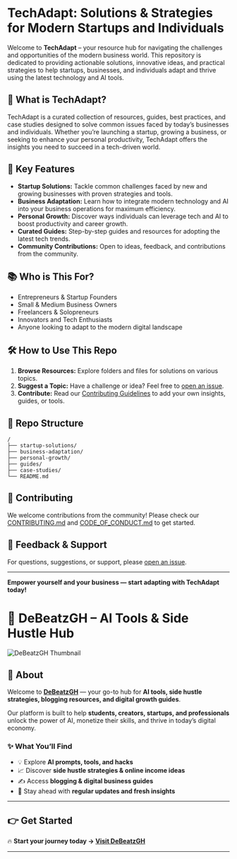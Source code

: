 # TechAdapt: Solutions & Strategies for Modern Startups and Individuals

Welcome to **TechAdapt** – your resource hub for navigating the challenges and opportunities of the modern business world. This repository is dedicated to providing actionable solutions, innovative ideas, and practical strategies to help startups, businesses, and individuals adapt and thrive using the latest technology and AI tools.

## 🚀 What is TechAdapt?

TechAdapt is a curated collection of resources, guides, best practices, and case studies designed to solve common issues faced by today’s businesses and individuals. Whether you’re launching a startup, growing a business, or seeking to enhance your personal productivity, TechAdapt offers the insights you need to succeed in a tech-driven world.

## 🌟 Key Features

- **Startup Solutions:** Tackle common challenges faced by new and growing businesses with proven strategies and tools.
- **Business Adaptation:** Learn how to integrate modern technology and AI into your business operations for maximum efficiency.
- **Personal Growth:** Discover ways individuals can leverage tech and AI to boost productivity and career growth.
- **Curated Guides:** Step-by-step guides and resources for adopting the latest tech trends.
- **Community Contributions:** Open to ideas, feedback, and contributions from the community.

## 📚 Who is This For?

- Entrepreneurs & Startup Founders  
- Small & Medium Business Owners  
- Freelancers & Solopreneurs  
- Innovators and Tech Enthusiasts  
- Anyone looking to adapt to the modern digital landscape  

## 🛠️ How to Use This Repo

1. **Browse Resources:** Explore folders and files for solutions on various topics.
2. **Suggest a Topic:** Have a challenge or idea? Feel free to [open an issue](https://github.com/debeatzgh1/Welcome-to-My-Services-RepoTechAdapt-Solutions-Strategies-for-Modern-Startups-and-Individuals/issues).
3. **Contribute:** Read our [Contributing Guidelines](CONTRIBUTING.md) to add your own insights, guides, or tools.

## 📂 Repo Structure

```
/
├── startup-solutions/
├── business-adaptation/
├── personal-growth/
├── guides/
├── case-studies/
└── README.md
```

## 🤝 Contributing

We welcome contributions from the community! Please check our [CONTRIBUTING.md](CONTRIBUTING.md) and [CODE_OF_CONDUCT.md](CODE_OF_CONDUCT.md) to get started.

## 📢 Feedback & Support

For questions, suggestions, or support, please [open an issue](https://github.com/debeatzgh1/Welcome-to-My-Services-RepoTechAdapt-Solutions-Strategies-for-Modern-Startups-and-Individuals/issues).

---

**Empower yourself and your business — start adapting with TechAdapt today!**


# 🚀 DeBeatzGH – AI Tools & Side Hustle Hub  

![DeBeatzGH Thumbnail](https://debeatzgh.wordpress.com/wp-content/uploads/2025/08/designamodernminimalisticdesignfeaturinganai-themedicon28likeabraincircuitorrobot29overlaidwithdebeatzghoraitoolshustles6089986211026037047.jpg)  

## 🌟 About  
Welcome to **[DeBeatzGH](https://debeatzgh.wordpress.com/)** — your go-to hub for **AI tools, side hustle strategies, blogging resources, and digital growth guides**.  

Our platform is built to help **students, creators, startups, and professionals** unlock the power of AI, monetize their skills, and thrive in today’s digital economy.  

### ✨ What You’ll Find  
- 💡 Explore **AI prompts, tools, and hacks**  
- 📈 Discover **side hustle strategies & online income ideas**  
- ✍️ Access **blogging & digital business guides**  
- 🚀 Stay ahead with **regular updates and fresh insights**  

---

## 👉 Get Started  
🔥 **Start your journey today → [Visit DeBeatzGH](https://debeatzgh.wordpress.com/)**  

---

